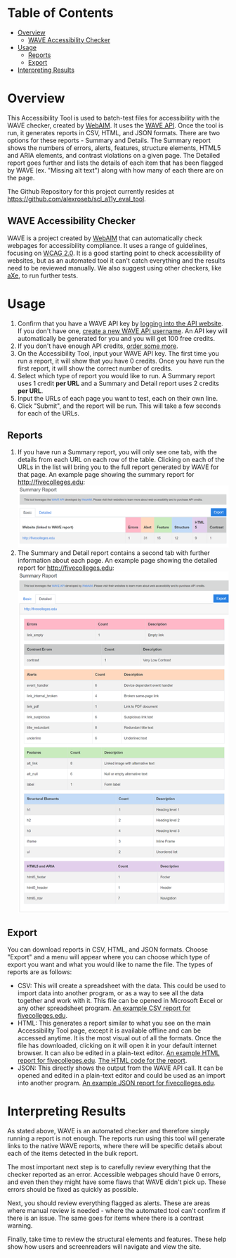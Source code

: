 # Table of Contents

* [Overview](#overview)
	* [WAVE Accessibility Checker](#wave-accessibility-checker)
* [Usage](#usage)
	* [Reports](#reports)
	* [Export](#export)
* [Interpreting Results](#interpreting-results)


# Overview
This Accessibility Tool is used to batch-test files for accessibility with the WAVE checker, created by [WebAIM](http://webaim.org). It uses the [WAVE API](https://wave.webaim.org/api/). Once the tool is run, it generates reports in CSV, HTML, and JSON formats. There are two options for these reports - Summary and Details. The Summary report shows the numbers of errors, alerts, features, structure elements, HTML5 and ARIA elements, and contrast violations on a given page. The Detailed report goes further and lists the details of each item that has been flagged by WAVE (ex. "Missing alt text") along with how many of each there are on the page.

The Github Repository for this project currently resides at https://github.com/alexroseb/scl_a11y_eval_tool.

## WAVE Accessibility Checker

WAVE is a project created by [WebAIM](http://webaim.org) that can automatically check webpages for accessibility compliance. It uses a range of guidelines, focusing on [WCAG 2.0](https://www.w3.org/WAI/WCAG20/quickref/). It is a good starting point to check accessibility of websites, but as an automated tool it can't catch everything and the results need to be reviewed manually. We also suggest using other checkers, like [aXe](https://www.deque.com/axe/), to run further tests.

# Usage

1. Confirm that you have a WAVE API key by [logging into the API website](https://wave.webaim.org/api/login). If you don't have one, [create a new WAVE API username](https://wave.webaim.org/api/register). An API key will automatically be generated for you and you will get 100 free credits.
2. If you don't have enough API credits, [order some more](https://wave.webaim.org/api/order).
3. On the Accessibility Tool, input your WAVE API key. The first time you run a report, it will show that you have 0 credits. Once you have run the first report, it will show the correct number of credits.
4. Select which type of report you would like to run. A Summary report uses 1 credit **per URL** and a Summary and Detail report uses 2 credits **per URL**.
5. Input the URLs of each page you want to test, each on their own line.
6. Click "Submit", and the report will be run. This will take a few seconds for each of the URLs.

## Reports
1. If you have run a Summary report, you will only see one tab, with the details from each URL on each row of the table. Clicking on each of the URLs in the list will bring you to the full report generated by WAVE for that page. An example page showing the summary report for http://fivecolleges.edu: ![](examples/FiveCollegesExampleSummary.png)
2. The Summary and Detail report contains a second tab with further information about each page. An example page showing the detailed report for http://fivecolleges.edu: ![](examples/FiveCollegesExampleDetailed.png)

## Export
You can download reports in CSV, HTML, and JSON formats. Choose "Export" and a menu will appear where you can choose which type of export you want and what you would like to name the file. The types of reports are as follows:

* CSV: This will create a spreadsheet with the data. This could be used to import data into another program, or as a way to see all the data together and work with it. This file can be opened in Microsoft Excel or any other spreadsheet program. [An example CSV report for fivecolleges.edu](examples/FiveCollegesExample.csv).
* HTML: This generates a report similar to what you see on the main Accessibility Tool page, except it is available offline and can be accessed anytime. It is the most visual out of all the formats. Once the file has downloaded, clicking on it will open it in your default internet browser. It can also be edited in a plain-text editor. [An example HTML report for fivecolleges.edu](http://htmlpreview.github.io/?https://github.com/alexroseb/scl_a11y_eval_tool/blob/master/examples/FiveCollegesExample.html). [The HTML code for the report](examples/FiveCollegesExample.html).
* JSON: This directly shows the output from the WAVE API call. It can be opened and edited in a plain-text editor and could be used as an import into another program. [An example JSON report for fivecolleges.edu](examples/FiveCollegesExample.json).

# Interpreting Results

As stated above, WAVE is an automated checker and therefore simply running a report is not enough. The reports run using this tool will generate links to the native WAVE reports, where there will be specific details about each of the items detected in the bulk report. 

The most important next step is to carefully review everything that the checker reported as an error. Accessible webpages should have 0 errors, and even then they might have some flaws that WAVE didn't pick up. These errors should be fixed as quickly as possible.

Next, you should review everything flagged as alerts. These are areas where manual review is needed - where the automated tool can't confirm if there is an issue. The same goes for items where there is a contrast warning.

Finally, take time to review the structural elements and features. These help show how users and screenreaders will navigate and view the site.
